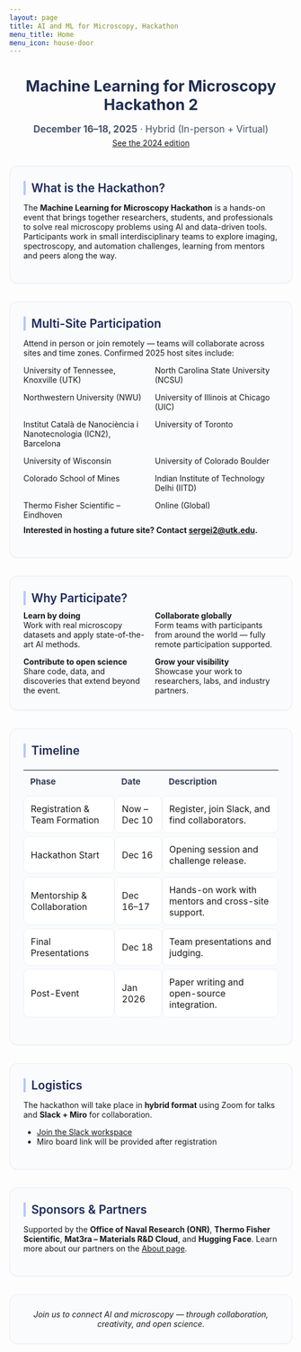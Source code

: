 ```yaml
---
layout: page
title: AI and ML for Microscopy, Hackathon
menu_title: Home
menu_icon: house-door
---
```


<style>
.section-card{
  background:#fafbfd;
  border:1px solid #e8ecf3;
  border-radius:14px;
  padding:26px 24px;
  margin:32px 0;
  box-shadow:0 1px 2px rgba(16,24,40,.04);
}
.section-card h2{
  font-size:1.3rem;
  color:#1d2a56;
  margin-top:0;
  margin-bottom:10px;
  font-weight:600;
  border-left:4px solid #b4c8ff;
  padding-left:10px;
}
.grid-2{ display:grid; grid-template-columns: 1fr 1fr; gap:14px; }
@media (max-width: 760px){ .grid-2{ grid-template-columns:1fr; } }
.table-soft{
  width:100%; border-collapse:separate; border-spacing:0 6px;
}
.table-soft th{
  text-align:left; font-weight:700; font-size:.95rem; color:#344054;
  padding:10px 12px;
}
.table-soft td{
  background:#fff; border:1px solid #eef0f5; border-radius:10px;
  padding:12px;
}
</style>

<div style="text-align:center; margin-top:10px;">
  <h1 style="font-size:1.7rem; color:#1f2d4f; margin-bottom:8px;">Machine Learning for Microscopy Hackathon 2</h1>
  <p style="font-size:1.05rem; color:#475467; margin-bottom:0;">
    <strong>December 16–18, 2025</strong> · Hybrid (In-person + Virtual)
  </p>
  <p style="margin-top:6px;"><a href="https://kaliningroup.github.io/mic-hackathon/">See the 2024 edition</a></p>
</div>

<div class="section-card">
  <h2>What is the Hackathon?</h2>
  <p>
    The <strong>Machine Learning for Microscopy Hackathon</strong> is a hands-on event that brings together
    researchers, students, and professionals to solve real microscopy problems using AI and data-driven tools.
    Participants work in small interdisciplinary teams to explore imaging, spectroscopy, and automation challenges,
    learning from mentors and peers along the way.
  </p>
</div>

<div class="section-card">
  <h2>Multi-Site Participation</h2>
  <p>
    Attend in person or join remotely — teams will collaborate across sites and time zones.
    Confirmed 2025 host sites include:
  </p>
  <div class="grid-2" style="margin-top:10px;">
    <div>University of Tennessee, Knoxville (UTK)</div>
    <div>North Carolina State University (NCSU)</div>
    <div>Northwestern University (NWU)</div>
    <div>University of Illinois at Chicago (UIC)</div>
    <div>Institut Català de Nanociència i Nanotecnologia (ICN2), Barcelona</div>
    <div>University of Toronto</div>
    <div>University of Wisconsin</div>
    <div>University of Colorado Boulder</div>
    <div>Colorado School of Mines</div>
    <div>Indian Institute of Technology Delhi (IITD)</div>
    <div>Thermo Fisher Scientific – Eindhoven</div>
    <div>Online (Global)</div>
  </div>
  <p style="margin-top:10px;">
    <strong>Interested in hosting a future site? Contact <a href="mailto:sergei2@utk.edu">sergei2@utk.edu</a>.</strong>
  </p>
</div>

<div class="section-card">
  <h2>Why Participate?</h2>
  <div class="grid-2">
    <div><strong>Learn by doing</strong><br>Work with real microscopy datasets and apply state-of-the-art AI methods.</div>
    <div><strong>Collaborate globally</strong><br>Form teams with participants from around the world — fully remote participation supported.</div>
    <div><strong>Contribute to open science</strong><br>Share code, data, and discoveries that extend beyond the event.</div>
    <div><strong>Grow your visibility</strong><br>Showcase your work to researchers, labs, and industry partners.</div>
  </div>
</div>

<div class="section-card">
  <h2>Timeline</h2>
  <table class="table-soft">
    <thead><tr><th>Phase</th><th>Date</th><th>Description</th></tr></thead>
    <tbody>
      <tr><td>Registration & Team Formation</td><td>Now – Dec 10</td><td>Register, join Slack, and find collaborators.</td></tr>
      <tr><td>Hackathon Start</td><td>Dec 16</td><td>Opening session and challenge release.</td></tr>
      <tr><td>Mentorship & Collaboration</td><td>Dec 16–17</td><td>Hands-on work with mentors and cross-site support.</td></tr>
      <tr><td>Final Presentations</td><td>Dec 18</td><td>Team presentations and judging.</td></tr>
      <tr><td>Post-Event</td><td>Jan 2026</td><td>Paper writing and open-source integration.</td></tr>
    </tbody>
  </table>
</div>

<div class="section-card">
  <h2>Logistics</h2>
  <p>
    The hackathon will take place in <strong>hybrid format</strong> using Zoom for talks and
    <strong>Slack + Miro</strong> for collaboration.
  </p>
  <ul>
    <li><a href="https://tiny.utk.edu/slack">Join the Slack workspace</a></li>
    <li>Miro board link will be provided after registration</li>
  </ul>
</div>

<div class="section-card">
  <h2>Sponsors & Partners</h2>
  <p>
    Supported by the <strong>Office of Naval Research (ONR)</strong>, <strong>Thermo Fisher Scientific</strong>, <strong>Mat3ra – Materials R&D Cloud</strong>, and <strong>Hugging Face</strong>.
    Learn more about our partners on the <a href="{{ '/about/' | relative_url }}">About page</a>.
  </p>
</div>

<div class="section-card" style="text-align:center;">
  <em>Join us to connect AI and microscopy — through collaboration, creativity, and open science.</em>
</div>
